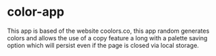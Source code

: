# color-app
This app is based of the website coolors.co, this app random generates colors and allows the use of a copy feature a long with a palette saving option which will persist even if the page is closed via local storage.
